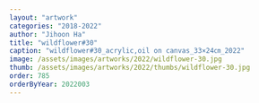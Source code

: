 ```yaml
---
layout: "artwork"
categories: "2018-2022"
author: "Jihoon Ha"
title: "wildflower#30"
caption: "wildflower#30_acrylic,oil on canvas_33×24㎝_2022"
image: /assets/images/artworks/2022/wildflower-30.jpg
thumb: /assets/images/artworks/2022/thumbs/wildflower-30.jpg
order: 785
orderByYear: 2022003
---
```

